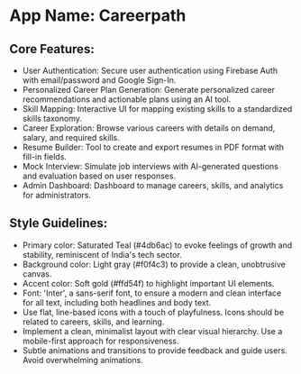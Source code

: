 # **App Name**: Careerpath

## Core Features:

- User Authentication: Secure user authentication using Firebase Auth with email/password and Google Sign-In.
- Personalized Career Plan Generation: Generate personalized career recommendations and actionable plans using an AI tool.
- Skill Mapping: Interactive UI for mapping existing skills to a standardized skills taxonomy.
- Career Exploration: Browse various careers with details on demand, salary, and required skills.
- Resume Builder: Tool to create and export resumes in PDF format with fill-in fields.
- Mock Interview: Simulate job interviews with AI-generated questions and evaluation based on user responses.
- Admin Dashboard: Dashboard to manage careers, skills, and analytics for administrators.

## Style Guidelines:

- Primary color: Saturated Teal (#4db6ac) to evoke feelings of growth and stability, reminiscent of India's tech sector.
- Background color: Light gray (#f0f4c3) to provide a clean, unobtrusive canvas.
- Accent color: Soft gold (#ffd54f) to highlight important UI elements.
- Font: 'Inter', a sans-serif font, to ensure a modern and clean interface for all text, including both headlines and body text.
- Use flat, line-based icons with a touch of playfulness. Icons should be related to careers, skills, and learning.
- Implement a clean, minimalist layout with clear visual hierarchy. Use a mobile-first approach for responsiveness.
- Subtle animations and transitions to provide feedback and guide users. Avoid overwhelming animations.